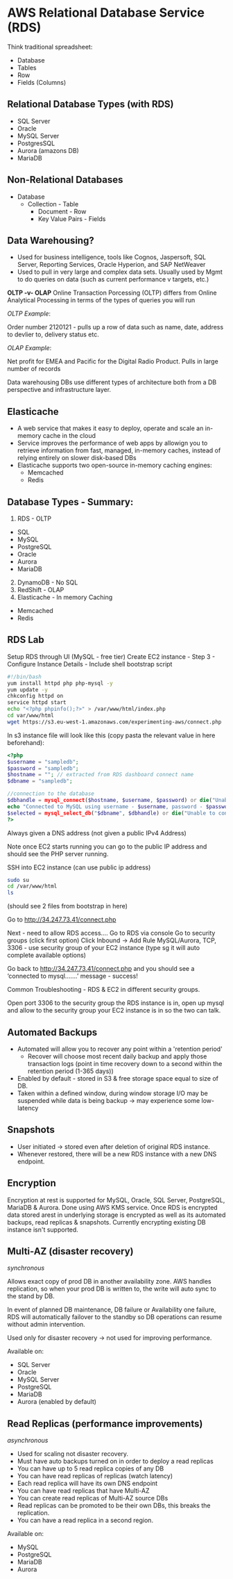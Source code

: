# AWS Relational Database Service (RDS)

Think traditional spreadsheet:

* Database
* Tables
* Row
* Fields (Columns)

## Relational Database Types (with RDS)

* SQL Server
* Oracle
* MySQL Server
* PostgresSQL
* Aurora (amazons DB)
* MariaDB

## Non-Relational Databases

* Database
  * Collection - Table
    * Document - Row
    * Key Value Pairs - Fields

## Data Warehousing?
* Used for business intelligence, tools like Cognos, Jaspersoft, SQL Server, Reporting Services, Oracle Hyperion, and SAP NetWeaver
* Used to pull in very large and complex data sets. Usually used by Mgmt to do queries on data (such as current performance v targets, etc.)

__OLTP -v- OLAP__
Online Transaction Porcessing (OLTP) differs from Online Analytical Processing in terms of the types of queries you will run

_OLTP Example_:

Order number 2120121 - pulls up a row of data such as name, date, address to devlier to, delivery status etc.

_OLAP Example_:

Net profit for EMEA and Pacific for the Digital Radio Product.
Pulls in large number of records

Data warehousing DBs use different types of architecture both from a DB perspective and infrastructure layer.

## Elasticache
* A web service that makes it easy to deploy, operate and scale an in-memory cache in the cloud
* Service improves the performance of web apps by allowign you to retrieve information from fast, managed, in-memory caches, instead of relying entirely on slower disk-based DBs
* Elasticache supports two open-source in-memory caching engines:
    * Memcached
    * Redis

## Database Types - Summary:

1. RDS - OLTP
  * SQL
  * MySQL
  * PostgreSQL
  * Oracle
  * Aurora
  * MariaDB
2. DynamoDB - No SQL
3. RedShift - OLAP
4. Elasticache - In memory Caching
  * Memcached
  * Redis

## RDS Lab

Setup RDS through UI (MySQL - free tier)
Create EC2 instance - Step 3 - Configure Instance Details - Include shell bootstrap script

```bash
#!/bin/bash
yum install httpd php php-mysql -y
yum update -y
chkconfig httpd on
service httpd start
echo "<?php phpinfo();?>" > /var/www/html/index.php
cd var/www/html
wget https://s3.eu-west-1.amazonaws.com/experimenting-aws/connect.php
```

In s3 instance file will look like this (copy pasta the relevant value in here beforehand):

```php
<?php
$username = "sampledb";
$password = "sampledb";
$hostname = ""; // extracted from RDS dashboard connect name
$dbname = "sampledb";

//connection to the database
$dbhandle = mysql_connect($hostname, $username, $password) or die("Unable to connect to MySQL");
echo "Connected to MySQL using username - $username, password - $password, host - $hostname<br>";
$selected = mysql_select_db("$dbname", $dbhandle) or die("Unable to connect to MySQL DB - check the database name and try again.");
?>
```

Always given a DNS address (not given a public IPv4 Address)

Note once EC2 starts running you can go to the public IP address and should see the PHP server running.

SSH into EC2 instance (can use public ip address)

```bash
sudo su
cd /var/www/html
ls
```

(should see 2 files from bootstrap in here)

Go to http://34.247.73.41/connect.php

Next - need to allow RDS access…. Go to RDS via console
Go to security groups (click first option)
Click Inbound -> Add Rule
MySQL/Aurora, TCP, 3306 - use security group of your EC2 instance (type sg it will auto complete available options)

Go back to http://34.247.73.41/connect.php and you should see a ‘connected to mysql…….’ message - success!

Common Troubleshooting - RDS & EC2 in different security groups.

Open port 3306 to the security group the RDS instance is in, open up mysql and allow to the security group your EC2 instance is in so the two can talk.

## Automated Backups

* Automated will allow you to recover any point within a 'retention period'
  * Recover will choose most recent daily backup and apply those transaction logs (point in time recovery down to a second within the retention period (1-365 days))
* Enabled by default - stored in S3 & free storage space equal to size of DB.
* Taken within a defined window, during window storage I/O may be suspended while data is being backup -> may experience some low-latency

## Snapshots

* User initiated -> stored even after deletion of original RDS instance.
* Whenever restored, there will be a new RDS instance with a new DNS endpoint.

## Encryption

Encryption at rest is supported for MySQL, Oracle, SQL Server, PostgreSQL, MariaDB & Aurora. Done using AWS KMS service. Once RDS is encrypted data stored arest in underlying storage is encrypted as well as its automated backups, read replicas & snapshots. Currently encrypting existing DB instance isn't supported.

## Multi-AZ (disaster recovery)

_synchronous_

Allows exact copy of prod DB in another availability zone. AWS handles replication, so when your prod DB is written to, the write will auto sync to the stand by DB.

In event of planned DB maintenance, DB failure or Availability one failure, RDS will automatically failover to the standby so DB operations can resume without admin intervention.

Used only for disaster recovery -> not used for improving performance.

Available on:

* SQL Server
* Oracle
* MySQL Server
* PostgreSQL
* MariaDB
* Aurora (enabled by default)

## Read Replicas (performance improvements)

_asynchronous_

* Used for scaling not disaster recovery.
* Must have auto backups turned on in order to deploy a read replicas
* You can have up to 5 read replica copies of any DB
* You can have read replicas of replicas (watch latency)
* Each read replica will have its own DNS endpoint
* You can have read replicas that have Multi-AZ
* You can create read replicas of Multi-AZ source DBs
* Read replicas can be promoted to be their own DBs, this breaks the replication.
* You can have a read replica in a second region.

Available on:

* MySQL
* PostgreSQL
* MariaDB
* Aurora
